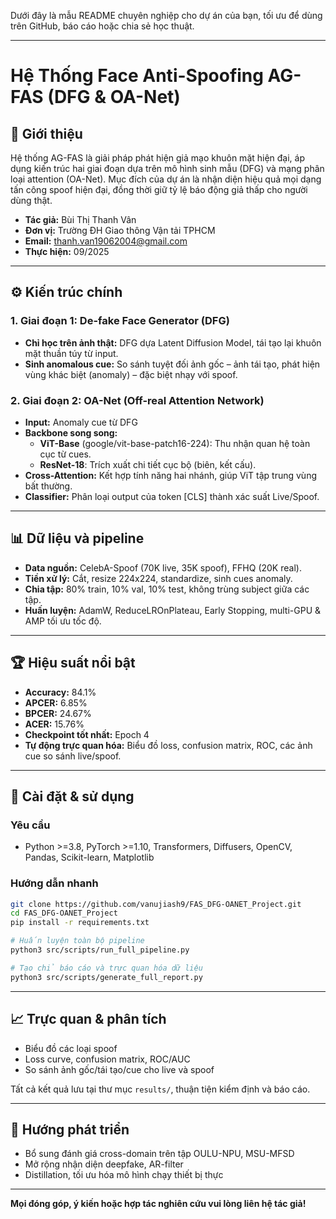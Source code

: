 Dưới đây là mẫu README chuyên nghiệp cho dự án của bạn, tối ưu để dùng trên GitHub, báo cáo hoặc chia sẻ học thuật.

***

# Hệ Thống Face Anti-Spoofing AG-FAS (DFG & OA-Net)

## 🚀 Giới thiệu

Hệ thống AG-FAS là giải pháp phát hiện giả mạo khuôn mặt hiện đại, áp dụng kiến trúc hai giai đoạn dựa trên mô hình sinh mẫu (DFG) và mạng phân loại attention (OA-Net). Mục đích của dự án là nhận diện hiệu quả mọi dạng tấn công spoof hiện đại, đồng thời giữ tỷ lệ báo động giả thấp cho người dùng thật.

- **Tác giả:** Bùi Thị Thanh Vân  
- **Đơn vị:** Trường ĐH Giao thông Vận tải TPHCM  
- **Email:** thanh.van19062004@gmail.com  
- **Thực hiện:** 09/2025

***

## ⚙️ Kiến trúc chính

### 1. Giai đoạn 1: De-fake Face Generator (DFG)
- **Chỉ học trên ảnh thật:** DFG dựa Latent Diffusion Model, tái tạo lại khuôn mặt thuần túy từ input.
- **Sinh anomalous cue:** So sánh tuyệt đối ảnh gốc – ảnh tái tạo, phát hiện vùng khác biệt (anomaly) – đặc biệt nhạy với spoof.

### 2. Giai đoạn 2: OA-Net (Off-real Attention Network)
- **Input:** Anomaly cue từ DFG  
- **Backbone song song:**  
   - **ViT-Base** (google/vit-base-patch16-224): Thu nhận quan hệ toàn cục từ cues.  
   - **ResNet-18**: Trích xuất chi tiết cục bộ (biên, kết cấu).  
- **Cross-Attention:** Kết hợp tính năng hai nhánh, giúp ViT tập trung vùng bất thường.
- **Classifier:** Phân loại output của token [CLS] thành xác suất Live/Spoof.

***

## 📊 Dữ liệu và pipeline

- **Data nguồn:** CelebA-Spoof (70K live, 35K spoof), FFHQ (20K real).
- **Tiền xử lý:** Cắt, resize 224x224, standardize, sinh cues anomaly.
- **Chia tập:** 80% train, 10% val, 10% test, không trùng subject giữa các tập.
- **Huấn luyện:** AdamW, ReduceLROnPlateau, Early Stopping, multi-GPU & AMP tối ưu tốc độ.

***

## 🏆 Hiệu suất nổi bật

- **Accuracy:** 84.1%
- **APCER:** 6.85%
- **BPCER:** 24.67%
- **ACER:** 15.76%
- **Checkpoint tốt nhất:** Epoch 4
- **Tự động trực quan hóa:** Biểu đồ loss, confusion matrix, ROC, các ảnh cue so sánh live/spoof.

***

## 🔬 Cài đặt & sử dụng

### Yêu cầu
- Python >=3.8, PyTorch >=1.10, Transformers, Diffusers, OpenCV, Pandas, Scikit-learn, Matplotlib

### Hướng dẫn nhanh
```bash
git clone https://github.com/vanujiash9/FAS_DFG-OANET_Project.git
cd FAS_DFG-OANET_Project
pip install -r requirements.txt

# Huấn luyện toàn bộ pipeline
python3 src/scripts/run_full_pipeline.py

# Tạo chỉ báo cáo và trực quan hóa dữ liệu
python3 src/scripts/generate_full_report.py
```

***

## 📈 Trực quan & phân tích

- Biểu đồ các loại spoof
- Loss curve, confusion matrix, ROC/AUC
- So sánh ảnh gốc/tái tạo/cue cho live và spoof

Tất cả kết quả lưu tại thư mục `results/`, thuận tiện kiểm định và báo cáo.

***

## 🌱 Hướng phát triển

- Bổ sung đánh giá cross-domain trên tập OULU-NPU, MSU-MFSD
- Mở rộng nhận diện deepfake, AR-filter
- Distillation, tối ưu hóa mô hình chạy thiết bị thực

***

**Mọi đóng góp, ý kiến hoặc hợp tác nghiên cứu vui lòng liên hệ tác giả!**
